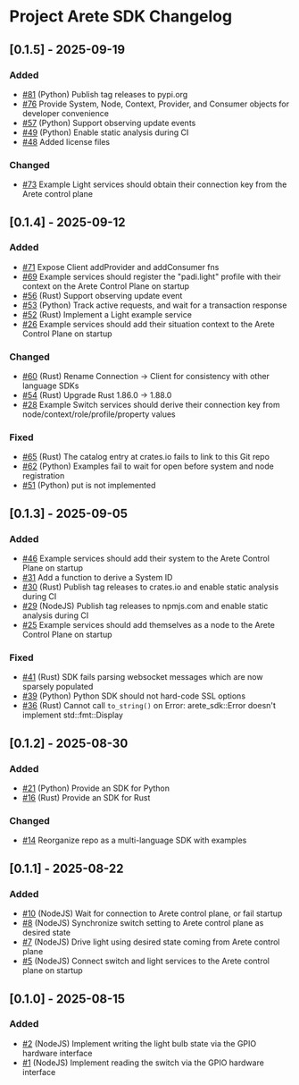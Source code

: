 # Project Arete SDK Changelog

## [0.1.5] - 2025-09-19
### Added
- [#81](https://github.com/project-arete/sdk/issues/81) (Python) Publish tag releases to pypi.org
- [#76](https://github.com/project-arete/sdk/issues/76) Provide System, Node, Context, Provider, and Consumer objects for developer convenience
- [#57](https://github.com/project-arete/sdk/issues/57) (Python) Support observing update events
- [#49](https://github.com/project-arete/sdk/issues/49) (Python) Enable static analysis during CI
- [#48](https://github.com/project-arete/sdk/issues/48) Added license files

### Changed
- [#73](https://github.com/project-arete/sdk/issues/73) Example Light services should obtain their connection key from the Arete control plane

## [0.1.4] - 2025-09-12
### Added
- [#71](https://github.com/project-arete/sdk/issues/71) Expose Client addProvider and addConsumer fns
- [#69](https://github.com/project-arete/sdk/issues/69) Example services should register the "padi.light" profile with their context on the Arete Control Plane on startup
- [#56](https://github.com/project-arete/sdk/issues/56) (Rust) Support observing update event
- [#53](https://github.com/project-arete/sdk/issues/53) (Python) Track active requests, and wait for a transaction response
- [#52](https://github.com/project-arete/sdk/issues/52) (Rust) Implement a Light example service
- [#26](https://github.com/project-arete/sdk/issues/26) Example services should add their situation context to the Arete Control Plane on startup

### Changed
- [#60](https://github.com/project-arete/sdk/issues/60) (Rust) Rename Connection → Client for consistency with other language SDKs
- [#54](https://github.com/project-arete/sdk/issues/54) (Rust) Upgrade Rust 1.86.0 → 1.88.0
- [#28](https://github.com/project-arete/sdk/issues/28) Example Switch services should derive their connection key from node/context/role/profile/property values

### Fixed
- [#65](https://github.com/project-arete/sdk/issues/65) (Rust) The catalog entry at crates.io fails to link to this Git repo
- [#62](https://github.com/project-arete/sdk/issues/62) (Python) Examples fail to wait for open before system and node registration
- [#51](https://github.com/project-arete/sdk/issues/51) (Python) put is not implemented

## [0.1.3] - 2025-09-05
### Added
- [#46](https://github.com/project-arete/sdk/issues/46) Example services should add their system to the Arete Control Plane on startup
- [#31](https://github.com/project-arete/sdk/issues/31) Add a function to derive a System ID
- [#30](https://github.com/project-arete/sdk/issues/30) (Rust) Publish tag releases to crates.io and enable static analysis during CI
- [#29](https://github.com/project-arete/sdk/issues/29) (NodeJS) Publish tag releases to npmjs.com and enable static analysis during CI
- [#25](https://github.com/project-arete/sdk/issues/25) Example services should add themselves as a node to the Arete Control Plane on startup

### Fixed
- [#41](https://github.com/project-arete/sdk/issues/41) (Rust) SDK fails parsing websocket messages which are now sparsely populated
- [#39](https://github.com/project-arete/sdk/issues/39) (Python) Python SDK should not hard-code SSL options
- [#36](https://github.com/project-arete/sdk/issues/36) (Rust) Cannot call `to_string()` on Error: arete_sdk::Error doesn't implement std::fmt::Display

## [0.1.2] - 2025-08-30
### Added
- [#21](https://github.com/project-arete/sdk/issues/21) (Python) Provide an SDK for Python
- [#16](https://github.com/project-arete/sdk/issues/16) (Rust) Provide an SDK for Rust

### Changed
- [#14](https://github.com/project-arete/sdk/issues/14) Reorganize repo as a multi-language SDK with examples

## [0.1.1] - 2025-08-22
### Added
- [#10](https://github.com/project-arete/sdk/issues/10) (NodeJS) Wait for connection to Arete control plane, or fail startup
- [#8](https://github.com/project-arete/sdk/issues/8) (NodeJS) Synchronize switch setting to Arete control plane as desired state
- [#7](https://github.com/project-arete/sdk/issues/7) (NodeJS) Drive light using desired state coming from Arete control plane
- [#5](https://github.com/project-arete/sdk/issues/5) (NodeJS) Connect switch and light services to the Arete control plane on startup

## [0.1.0] - 2025-08-15
### Added
- [#2](https://github.com/project-arete/sdk/issues/2) (NodeJS) Implement writing the light bulb state via the GPIO hardware interface
- [#1](https://github.com/project-arete/sdk/issues/1) (NodeJS) Implement reading the switch via the GPIO hardware interface
